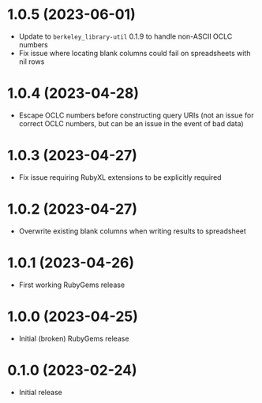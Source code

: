 # 1.0.5 (2023-06-01)

- Update to `berkeley_library-util` 0.1.9 to handle non-ASCII OCLC numbers
- Fix issue where locating blank columns could fail on spreadsheets with nil rows

# 1.0.4 (2023-04-28)

- Escape OCLC numbers before constructing query URIs
  (not an issue for correct OCLC numbers, but can be an issue in the event of bad data)

# 1.0.3 (2023-04-27)

- Fix issue requiring RubyXL extensions to be explicitly required 

# 1.0.2 (2023-04-27)

- Overwrite existing blank columns when writing results to spreadsheet

# 1.0.1 (2023-04-26)

- First working RubyGems release

# 1.0.0 (2023-04-25)

- Initial (broken) RubyGems release

# 0.1.0 (2023-02-24)

- Initial release
